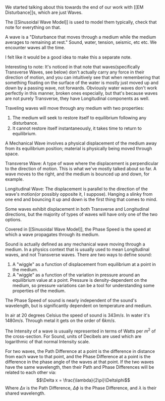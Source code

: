 
We started talking about this towards the end of our work with [[EM Disturbance]]s, which are just Waves.

The [[Sinusoidal Wave Model]] is used to model them typically, check that note for everything on that.

A wave is a "Disturbance that moves through a medium while the medium averages to remaining at rest." Sound, water, tension, seismic, etc etc. We encounter waves all the time.

I felt like it would be a good idea to make this a separate note.

Interesting to note: It's noticed in that note that waves(specifically Transverse Waves, see below) don't actually carry any force in their direction of motion, and you can intuitively see that when remembering that something floating on the surface of the water is mostly just moved up and down by a passing wave, not forwards.
Obviously water waves don't work perfectly in this manner, broken ones especially, but that's because waves are not purely Transverse, they have Longitudinal components as well.

Traveling waves will move through any medium with two properties:
1. The medium will seek to restore itself to equilibrium following any disturbance.
2. It cannot restore itself instantaneously, it takes time to return to equilibrium.

A Mechanical Wave involves a physical displacement of the medium away from its equilibrium position; material is physically being moved through space.

Transverse Wave: A type of wave where the displacement is perpendicular to the direction of motion. This is what we've mostly talked about so far. A wave moves to the right, and the medium is bounced up and down, for example.

Longitudinal Wave: The displacement is parallel to the direction of the wave's motion(or possibly opposite it, I suppose). Hanging a slinky from one end and bouncing it up and down is the first thing that comes to mind.

Some waves exhibit displacement in both Transverse and Longitudinal directions, but the majority of types of waves will have only one of the two options.

Covered in [[Sinusoidal Wave Model]], the Phase Speed is the speed at which a wave propagates through its medium.

Sound is actually defined as any mechanical wave moving through a medium. In a physics context that is usually used to mean Longitudinal waves, and not Transverse waves.
There are two ways to define sound:
1. A "wiggle" as a function of displacement from equilibrium at a point in the medium.
2. A "wiggle" as a function of the variation in pressure around an equilibrium value at a point. Pressure is density-dependent on the medium, so pressure variations can be a tool for understanding some properties of the medium.

The Phase Speed of sound is nearly independent of the sound's wavelength, but is significantly dependent on temperature and medium.

In air at 20 degrees Celsius the speed of sound is $343 m/s$.
In water it's $1480 m/s$.
Through metal it gets on the order of $6 km/s$.

The Intensity of a wave is usually represented in terms of Watts per $m^2$ of the cross-section.
For Sound, units of Decibels are used which are logarithmic of that normal Intensity scale.

For two waves, the Path Difference at a point is the difference in distance from each wave to that point, and the Phase Difference at a point is the difference in the phase angle of the waves at that point.
If the two waves have the same wavelength, then their Path and Phase Differences will be related to each other via:$$\Delta x = \frac{\lambda}{2\pi}\Delta\phi$$
Where $\Delta x$ is the Path Difference, $\Delta\phi$ is the Phase Difference, and $\lambda$ is their shared wavelength.